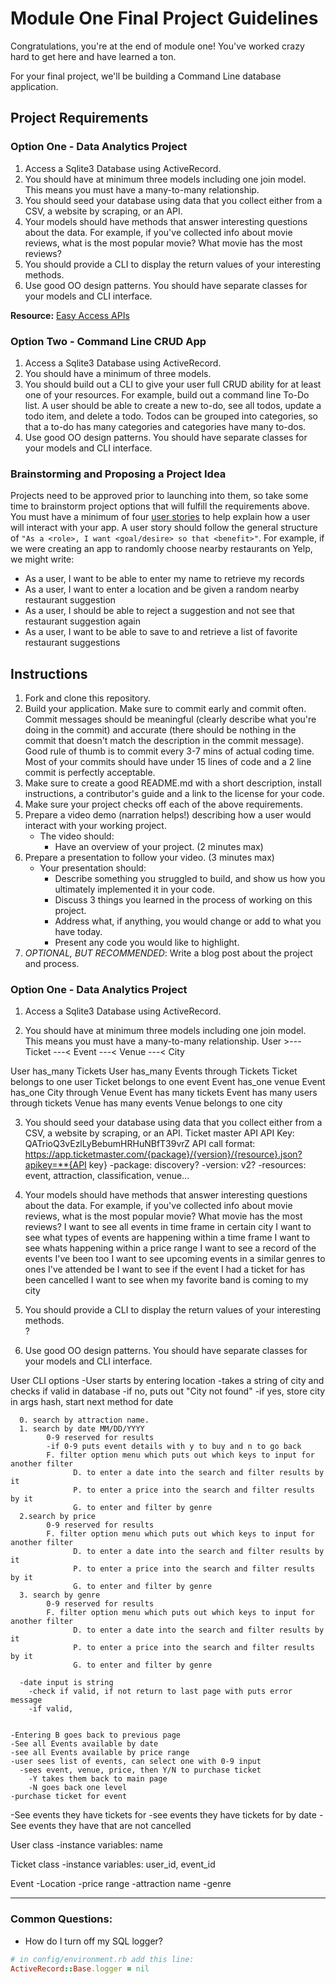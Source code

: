 # Module One Final Project Guidelines

Congratulations, you're at the end of module one! You've worked crazy hard to get here and have learned a ton.

For your final project, we'll be building a Command Line database application.

## Project Requirements

### Option One - Data Analytics Project

1. Access a Sqlite3 Database using ActiveRecord.
2. You should have at minimum three models including one join model. This means you must have a many-to-many relationship.
3. You should seed your database using data that you collect either from a CSV, a website by scraping, or an API.
4. Your models should have methods that answer interesting questions about the data. For example, if you've collected info about movie reviews, what is the most popular movie? What movie has the most reviews?
5. You should provide a CLI to display the return values of your interesting methods.  
6. Use good OO design patterns. You should have separate classes for your models and CLI interface.

  **Resource:** [Easy Access APIs](https://github.com/learn-co-curriculum/easy-access-apis)

### Option Two - Command Line CRUD App

1. Access a Sqlite3 Database using ActiveRecord.
2. You should have a minimum of three models.
3. You should build out a CLI to give your user full CRUD ability for at least one of your resources. For example, build out a command line To-Do list. A user should be able to create a new to-do, see all todos, update a todo item, and delete a todo. Todos can be grouped into categories, so that a to-do has many categories and categories have many to-dos.
4. Use good OO design patterns. You should have separate classes for your models and CLI interface.

### Brainstorming and Proposing a Project Idea

Projects need to be approved prior to launching into them, so take some time to brainstorm project options that will fulfill the requirements above.  You must have a minimum of four [user stories](https://en.wikipedia.org/wiki/User_story) to help explain how a user will interact with your app.  A user story should follow the general structure of `"As a <role>, I want <goal/desire> so that <benefit>"`. For example, if we were creating an app to randomly choose nearby restaurants on Yelp, we might write:

* As a user, I want to be able to enter my name to retrieve my records
* As a user, I want to enter a location and be given a random nearby restaurant suggestion
* As a user, I should be able to reject a suggestion and not see that restaurant suggestion again
* As a user, I want to be able to save to and retrieve a list of favorite restaurant suggestions

## Instructions

1. Fork and clone this repository.
2. Build your application. Make sure to commit early and commit often. Commit messages should be meaningful (clearly describe what you're doing in the commit) and accurate (there should be nothing in the commit that doesn't match the description in the commit message). Good rule of thumb is to commit every 3-7 mins of actual coding time. Most of your commits should have under 15 lines of code and a 2 line commit is perfectly acceptable.
3. Make sure to create a good README.md with a short description, install instructions, a contributor's guide and a link to the license for your code.
4. Make sure your project checks off each of the above requirements.
5. Prepare a video demo (narration helps!) describing how a user would interact with your working project.
    * The video should:
      - Have an overview of your project. (2 minutes max)
6. Prepare a presentation to follow your video. (3 minutes max)
    * Your presentation should:
      - Describe something you struggled to build, and show us how you ultimately implemented it in your code.
      - Discuss 3 things you learned in the process of working on this project.
      - Address what, if anything, you would change or add to what you have today.
      - Present any code you would like to highlight.   
7. *OPTIONAL, BUT RECOMMENDED*: Write a blog post about the project and process.






### Option One - Data Analytics Project
1. Access a Sqlite3 Database using ActiveRecord.

2. You should have at minimum three models including one join model. This means you must have a many-to-many relationship.
User >--- Ticket ---< Event ---< Venue ---< City

User has_many Tickets
User has_many Events through Tickets
Ticket belongs to one user
Ticket belongs to one event
Event has_one venue
Event has_one City through Venue
Event has many tickets
Event has many users through tickets
Venue has many events
Venue belongs to one city

3. You should seed your database using data that you collect either from a CSV, a website by scraping, or an API.
Ticket master API
API Key: QATrioQ3vEzlLyBebumHRHuNBfT39vrZ
API call format: https://app.ticketmaster.com/{package}/{version}/{resource}.json?apikey=**{API key}
  -package: discovery?
  -version: v2? 
  -resources: event, attraction, classification, venue...

4. Your models should have methods that answer interesting questions about the data. For example, if you've collected info about movie reviews, what is the most popular movie? What movie has the most reviews?
I want to see all events in time frame in certain city
I want to see what types of events are happening within a time frame 
I want to see whats happening within a price range
I want to see a record of the events I've been too
I want to see upcoming events in a similar genres to ones I've attended be
I want to see if the event I had a ticket for has been cancelled
I want to see when my favorite band is coming to my city

5. You should provide a CLI to display the return values of your interesting methods.  
?

6. Use good OO design patterns. You should have separate classes for your models and CLI interface.


User CLI options
  -User starts by entering location
    -takes a string of city and checks if valid in database
      -if no, puts out "City not found"
      -if yes, store city in args hash, start next method for date

      0. search by attraction name.
      1. search by date MM/DD/YYYY
            0-9 reserved for results
            -if 0-9 puts event details with y to buy and n to go back 
            F. filter option menu which puts out which keys to input for another filter
                  D. to enter a date into the search and filter results by it
                  P. to enter a price into the search and filter results by it
                  G. to enter and filter by genre
      2.search by price
            0-9 reserved for results
            F. filter option menu which puts out which keys to input for another filter
                  D. to enter a date into the search and filter results by it
                  P. to enter a price into the search and filter results by it
                  G. to enter and filter by genre
      3. search by genre
            0-9 reserved for results
            F. filter option menu which puts out which keys to input for another filter
                  D. to enter a date into the search and filter results by it
                  P. to enter a price into the search and filter results by it
                  G. to enter and filter by genre

      -date input is string
        -check if valid, if not return to last page with puts error message
        -if valid, 


    -Entering B goes back to previous page
    -See all Events available by date 
    -see all Events available by price range
    -user sees list of events, can select one with 0-9 input
      -sees event, venue, price, then Y/N to purchase ticket
        -Y takes them back to main page
        -N goes back one level
    -purchase ticket for event
  -See events they have tickets for
    -see events they have tickets for by date
    -See events they have that are not cancelled



User class
  -instance variables: name

Ticket class
  -instance variables: user_id, event_id

Event
  -Location
  -price range
  -attraction name
  -genre




---
### Common Questions:
- How do I turn off my SQL logger?
```ruby
# in config/environment.rb add this line:
ActiveRecord::Base.logger = nil



```
